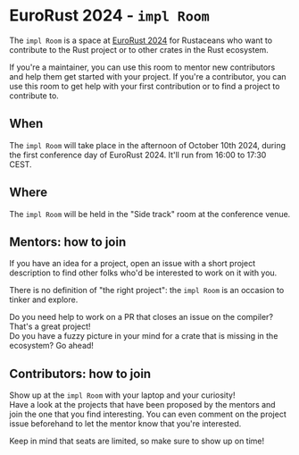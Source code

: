 # EuroRust 2024 - `impl Room`

The `impl Room` is a space at [EuroRust 2024](https://eurorust.eu/) for Rustaceans who want to contribute to the 
Rust project or to other crates in the Rust ecosystem.  

If you're a maintainer, you can use this room to mentor new contributors and help them get started with your project.
If you're a contributor, you can use this room to get help with your first contribution or to find a project to contribute to.

## When

The `impl Room` will take place in the afternoon of October 10th 2024, during the first conference day of EuroRust 2024. 
It'll run from 16:00 to 17:30 CEST.

## Where

The `impl Room` will be held in the "Side track" room at the conference venue.

## Mentors: how to join 

If you have an idea for a project, open an issue with a short project description to find other folks who'd be 
interested to work on it with you.  

There is no definition of "the right project": the `impl Room` is an occasion to tinker and explore.

Do you need help to work on a PR that closes an issue on the compiler? That's a great project!  
Do you have a fuzzy picture in your mind for a crate that is missing in the ecosystem? Go ahead!

## Contributors: how to join 

Show up at the `impl Room` with your laptop and your curiosity!  
Have a look at the projects that have been proposed by the mentors and join the one that you find interesting.
You can even comment on the project issue beforehand to let the mentor know that you're interested.

Keep in mind that seats are limited, so make sure to show up on time!